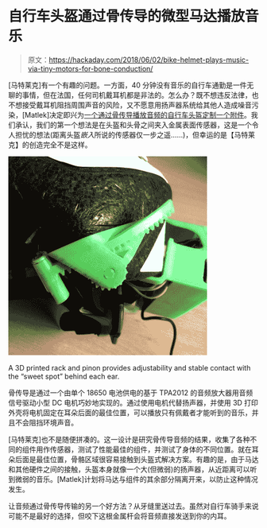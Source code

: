 # 自行车头盔通过骨传导的微型马达播放音乐

> 原文：<https://hackaday.com/2018/06/02/bike-helmet-plays-music-via-tiny-motors-for-bone-conduction/>

[马特莱克]有一个有趣的问题。一方面，40 分钟没有音乐的自行车通勤是一件无聊的事情，但在法国，任何司机戴耳机都是非法的。怎么办？既不想违反法律，也不想接受戴耳机阻挡周围声音的风险，又不愿意用扬声器系统给其他人造成噪音污染，[Matlek]决定即兴为[一个通过骨传导播放音频的自行车头盔定制一个附件](http://www.instructables.com/id/DIY-Bone-Conduction-Bike-Helmet/)。我们承认，我们的第一个想法是在头盔和头骨之间夹入金属表面传感器，这是一个令人担忧的想法(距离头盔*嵌入*所说的传感器仅一步之遥……)，但幸运的是【马特莱克】的创造完全不是这样。

[![](img/a8a66e462741a44246434d018b0fa3f0.png)](https://hackaday.com/wp-content/uploads/2018/05/bone-conduction-helmet-square.jpg)

A 3D printed rack and pinon provides adjustability and stable contact with the “sweet spot” behind each ear.

骨传导是通过一个由单个 18650 电池供电的基于 TPA2012 的音频放大器用音频信号驱动小型 DC 电机巧妙地实现的。通过使用电机代替扬声器，并使用 3D 打印外壳将电机固定在耳朵后面的最佳位置，可以播放只有佩戴者才能听到的音乐，并且不会阻挡环境声音。

[马特莱克]也不是随便拼凑的。这一设计是研究骨传导音频的结果，收集了各种不同的组件用作传感器，测试了性能最佳的组件，并测试了身体的不同位置。就在耳朵后面是最佳位置，骨骼区域很容易接触到头盔式解决方案。有趣的是，由于马达和其他硬件之间的接触，头盔本身就像一个大(但微弱)的扬声器，从近距离可以听到微弱的音乐。[Matlek]计划将马达与组件的其余部分隔离开来，以防止这种情况发生。

让音频通过骨传导传输的另一个好方法？从牙缝里送过去。虽然对自行车骑手来说可能不是最好的选择，但咬下这根金属杆会将音频直接发送到你的内耳。